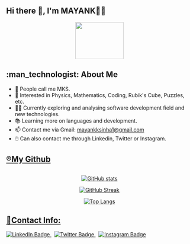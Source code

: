 
  <h2> Hi there 👋, I'm MAYANK👨‍🎓 

</h2>




<div id="header" align="center">
  <img src="https://media.giphy.com/media/X4SS63h7k5umY/giphy.gif" width="130" height="100"/>
  
  </div>



 <h2> :man_technologist: About Me</h2>
 
- 💫 People call me MKS.
- 🌱 Interested in Physics, Mathematics, Coding, Rubik's Cube, Puzzles, etc.
- 👨‍💻 Currently exploring and analysing software development field and new technologies.
- 📚 Learning more on languages and development.
- 📫 Contact me via Gmail: mayankksinha1@gmail.com
- 🖱️ Can also contact me through Linkedin, Twitter or Instagram.


 <U><h2>®️My Github</h2></U>

<div id="streak" align="center">
  
  <img src="https://komarev.com/ghpvc/?username=MAYANKKS13&style=flat-square&color=blue" alt=""/><br>
  
  [![GitHub stats](https://github-readme-stats.vercel.app/api?username=MAYANKKS13&show_icons=true&theme=dark)](https://github.com/MAYANKKS13/github-readme-stats)

[![GitHub Streak](https://streak-stats.demolab.com/?user=MAYANKKS13&currStreakNum=white&theme=highcontrast&fire=yellow&sideLabels=white&date_format=j/n/Y)](https://git.io/streak-stats)
  
  [![Top Langs](https://github-readme-stats.vercel.app/api/top-langs/?username=MAYANKKS13)](https://github.com/MAYANKKS13/github-readme-stats)
  
  </div>
  
  <U><h2>🔗Contact Info: </h2></U>
  <div id="badges">
  <a href="https://www.linkedin.com/in/mayank-kumar-sinha-05397b1b4?lipi=urn%3Ali%3Apage%3Ad_flagship3_profile_view_base_contact_details%3BFYElOGU5SGmAeq4RqjmMpw%3D%3D">
    <img src="https://img.shields.io/badge/LinkedIn-purple?style=for-the-badge&logo=linkedin&logoColor=white" alt="LinkedIn Badge"/>
  </a>
  &nbsp;
  <a href="https://twitter.com/mayank_MKS_13">
    <img src="https://img.shields.io/badge/Twitter-blue?style=for-the-badge&logo=twitter&logoColor=white" alt="Twitter Badge"/>
  </a>
  &nbsp;
  <a href="https://www.instagram.com/sinha._mayankkumar/">
    <img src="https://img.shields.io/badge/instagram-orange?style=for-the-badge&logo=instagram&logoColor=white" alt="Instagram Badge"/>
  </a>
</div>
  
  
  










